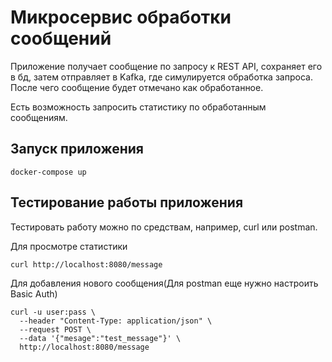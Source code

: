 # Микросервис обработки сообщений

Приложение получает сообщение по запросу к REST API, сохраняет его в бд, затем отправляет в Kafka, где симулируется обработка запроса. После чего сообщение будет отмечано как обработанное.

Есть возможность запросить статистику по обработанным сообщениям.

## Запуск приложения

```console
docker-compose up
```

## Тестирование работы приложения

Тестировать работу можно по средствам, например, curl или postman.

Для просмотре статистики
```console
curl http://localhost:8080/message
```

Для добавления нового сообщения(Для postman еще нужно настроить Basic Auth)
```console
curl -u user:pass \
  --header "Content-Type: application/json" \
  --request POST \
  --data '{"mesage":"test_message"}' \
  http://localhost:8080/message
```
